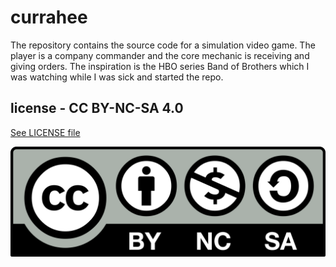 # currahee
The repository contains the source code for a simulation video game. The player is a company commander and the core mechanic is receiving and giving orders. The inspiration is the HBO series Band of Brothers which I was watching while I was sick and started the repo.

## license - CC BY-NC-SA 4.0
[See LICENSE file](https://github.com/alonzi/currahee/blob/main/LICENSE)

![](https://github.com/alonzi/currahee/blob/main/images/Cc-by-nc-sa.png)
